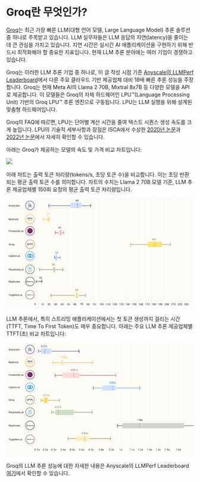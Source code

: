 # Groq란 무엇인가?

[Groq](https://groq.com/)는 최근 가장 빠른 LLM(대형 언어 모델, Large Language Model) 추론 솔루션 중 하나로 주목받고 있습니다. LLM 실무자들은 LLM 응답의 지연(latency)을 줄이는 데 큰 관심을 가지고 있습니다. 지연 시간은 실시간 AI 애플리케이션을 구현하기 위해 반드시 최적화해야 할 중요한 지표입니다. 현재 LLM 추론 분야에는 여러 기업이 경쟁하고 있습니다.

Groq는 이러한 LLM 추론 기업 중 하나로, 이 글 작성 시점 기준 [Anyscale의 LLMPerf Leaderboard](https://github.com/ray-project/llmperf-leaderboard)에서 다른 주요 클라우드 기반 제공업체 대비 18배 빠른 추론 성능을 주장합니다. Groq는 현재 Meta AI의 Llama 2 70B, Mixtral 8x7B 등 다양한 모델을 API로 제공합니다. 이 모델들은 Groq의 자체 하드웨어인 LPU™(Language Processing Unit) 기반의 Groq LPU™ 추론 엔진으로 구동됩니다. LPU는 LLM 실행을 위해 설계된 맞춤형 하드웨어입니다.

Groq의 FAQ에 따르면, LPU는 단어별 계산 시간을 줄여 텍스트 시퀀스 생성 속도를 크게 높입니다. LPU의 기술적 세부사항과 장점은 ISCA에서 수상한 [2020년 논문](https://wow.groq.com/groq-isca-paper-2020/)과 [2022년 논문](https://wow.groq.com/isca-2022-paper/)에서 자세히 확인할 수 있습니다.

아래는 Groq가 제공하는 모델의 속도 및 가격 비교 차트입니다:

![](../../img/research/groq.png)

아래 차트는 출력 토큰 처리량(tokens/s, 초당 토큰 수)을 비교합니다. 이는 초당 반환되는 평균 출력 토큰 수를 의미합니다. 차트의 수치는 Llama 2 70B 모델 기준, LLM 추론 제공업체별 150회 요청의 평균 출력 토큰 처리량입니다.

![](https://github.com/ray-project/llmperf-leaderboard/blob/main/.assets/output_tokens_per_s.jpg?raw=true)

LLM 추론에서, 특히 스트리밍 애플리케이션에서는 첫 토큰 생성까지 걸리는 시간(TTFT, Time To First Token)도 매우 중요합니다. 아래는 주요 LLM 추론 제공업체별 TTFT(초) 비교 차트입니다:

![](https://github.com/ray-project/llmperf-leaderboard/blob/main/.assets/ttft.jpg?raw=true)

Groq의 LLM 추론 성능에 대한 자세한 내용은 Anyscale의 LLMPerf Leaderboard [여기](https://wow.groq.com/groq-lpu-inference-engine-crushes-first-public-llm-benchmark/)에서 확인할 수 있습니다. 